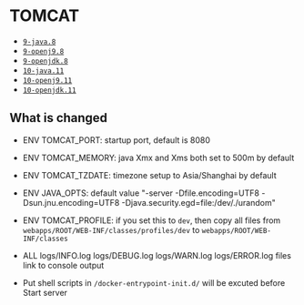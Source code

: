 # TOMCAT

* [`9-java.8`](https://github.com/kuituoshi/docker/blob/master/tomcat/9-java.8/Dockerfile)
* [`9-openj9.8`](https://github.com/kuituoshi/docker/blob/master/tomcat/9-openj9.8/Dockerfile)
* [`9-openjdk.8`](https://github.com/kuituoshi/docker/blob/master/tomcat/9-openjdk.8/Dockerfile)
* [`10-java.11`](https://github.com/kuituoshi/docker/blob/master/tomcat/10-java.11/Dockerfile)
* [`10-openj9.11`](https://github.com/kuituoshi/docker/blob/master/tomcat/10-openj9.11/Dockerfile)
* [`10-openjdk.11`](https://github.com/kuituoshi/docker/blob/master/tomcat/10-openjdk.11/Dockerfile)


## What is changed

* ENV TOMCAT_PORT: startup port, default is 8080
* ENV TOMCAT_MEMORY: java Xmx and Xms both set to 500m by default
* ENV TOMCAT_TZDATE: timezone setup to Asia/Shanghai by  default
* ENV JAVA_OPTS: default value "-server -Dfile.encoding=UTF8 -Dsun.jnu.encoding=UTF8 -Djava.security.egd=file:/dev/./urandom"
* ENV TOMCAT_PROFILE: if you set this to `dev`, then copy all files from `webapps/ROOT/WEB-INF/classes/profiles/dev` to `webapps/ROOT/WEB-INF/classes`

* ALL logs/INFO.log logs/DEBUG.log logs/WARN.log logs/ERROR.log files link to console output
* Put shell scripts in `/docker-entrypoint-init.d/` will be excuted before Start server